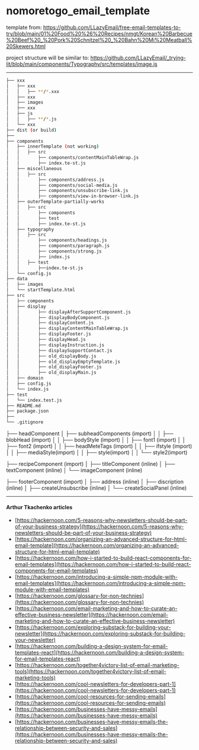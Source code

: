 # nomoretogo_email_template

template from: 
https://github.com/LLazyEmail/free-email-templates-to-try/blob/main/01%20Food%20%26%20Recipes/nmgt/Korean%20Barbecue%20Beef%20_%20Pork%20Schnitzel%20_%20Bahn%20Mi%20Meatball%20Skewers.html

project structure will be similar to: https://github.com/LLazyEmail/_trying-lit/blob/main/components/Typography/src/templates/image.js


---

```bash
├── xxx
│   ├── xxx
│   │   ├── **/*.xxx
│   ├── xxx
│   ├── images
│   ├── xxx
│   ├── js
│   │   ├── **/*.js
│   └── xxx
├── dist (or build)
├── 
├── components
│   ├── innerTemplate (not working)
│   │   ├── src
│   │       ├── components/contentMainTableWrap.js
│   │       ├── index.te-st.js 
│   ├── miscellaneous
│   │   ├── src
│   │       ├── components/address.js
│   │       ├── components/social-media.js
│   │       ├── components/unsubscribe-link.js
│   │       ├── components/view-in-browser-link.js
│   ├── outerTemplate-partially-works
│   │   ├── src
│   │       ├── components
│   │       ├── test
│   │       ├── index.te-st.js 
│   ├── typography
│   │   ├── src
│   │       ├── components/headings.js
│   │       ├── components/paragraph.js
│   │       ├── components/strong.js
│   │       ├── index.js
│   │   ├── test
│   │       ├──index.te-st.js 
│   └── config.js
├── data
│   ├── images
│   └── startTemplate.html
├── src
│   ├── components
│   ├── display
│   │       ├── displayAfterSupportComponent.js
│   │       ├── displayBodyComponent.js
│   │       ├── displayContent.js
│   │       ├── displayContentMainTableWrap.js
│   │       ├── displayFooter.js
│   │       ├── displayHead.js
│   │       ├── displayInstruction.js
│   │       ├── displaySupportContact.js
│   │       ├── old_displayBody.js
│   │       ├── old_displayEmptyTemplate.js
│   │       ├── old_displayFooter.js
│   │       ├── old_displayMain.js
│   ├── domain
│   ├── config.js
│   └── index.js
├── test
│   └── index.test.js
├── README.md
├── package.json
├── 
└── .gitignore
```
├── headComponent
│   ├── subheadComponents (import)
│   │   ├── blobHead (import)
│   │   ├── bodyStyle (import)
│   │   ├── font1 (import)
│   │   ├── font2 (import)
│   │   ├── headMeteTags (import)
│   │   ├── ifstyle (import)
│   │   ├── mediaStyle(import)
│   │   ├── style(import)
│   │   └──  style2(import)

├── recipeComponent (import)
│   ├── titleComponent (inline)
│   ├── textComponent (inline)
│   └── imageComponent (inline)

├── footerComponent (import)
│   ├── address (inline)
│   ├── discription (inline)
│   ├── createUnsubscribe (inline)
│   └── createSocialPanel (inline)

---


#### Arthur Tkachenko articles

* [https://hackernoon.com/5-reasons-why-newsletters-should-be-part-of-your-business-strategy](https://hackernoon.com/5-reasons-why-newsletters-should-be-part-of-your-business-strategy)
* [https://hackernoon.com/organizing-an-advanced-structure-for-html-email-template](https://hackernoon.com/organizing-an-advanced-structure-for-html-email-template)
* [https://hackernoon.com/how-i-started-to-build-react-components-for-email-templates](https://hackernoon.com/how-i-started-to-build-react-components-for-email-templates)
* [https://hackernoon.com/introducing-a-simple-npm-module-with-email-templates](https://hackernoon.com/introducing-a-simple-npm-module-with-email-templates)
* [https://hackernoon.com/glossary-for-non-technies](https://hackernoon.com/glossary-for-non-technies)
* [https://hackernoon.com/email-marketing-and-how-to-curate-an-effective-business-newsletter](https://hackernoon.com/email-marketing-and-how-to-curate-an-effective-business-newsletter)
* [https://hackernoon.com/exploring-substack-for-building-your-newsletter](https://hackernoon.com/exploring-substack-for-building-your-newsletter)
* [https://hackernoon.com/building-a-design-system-for-email-templates-react](https://hackernoon.com/building-a-design-system-for-email-templates-react)
* [https://hackernoon.com/together4victory-list-of-email-marketing-tools](https://hackernoon.com/together4victory-list-of-email-marketing-tools)
* [https://hackernoon.com/cool-newsletters-for-developers-part-1](https://hackernoon.com/cool-newsletters-for-developers-part-1)
* [https://hackernoon.com/cool-resources-for-sending-emails](https://hackernoon.com/cool-resources-for-sending-emails)
* [https://hackernoon.com/businesses-have-messy-emails](https://hackernoon.com/businesses-have-messy-emails)
* [https://hackernoon.com/businesses-have-messy-emails-the-relationship-between-security-and-sales](https://hackernoon.com/businesses-have-messy-emails-the-relationship-between-security-and-sales)
